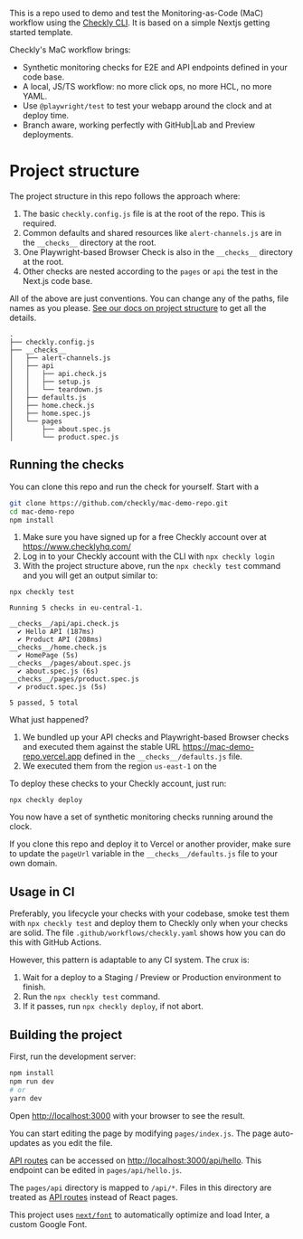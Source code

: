 This is a repo used to demo and test the Monitoring-as-Code (MaC) workflow using the [Checkly CLI](https://github.com/checkly/checkly-cli). 
It is based on a simple Nextjs getting started template.

Checkly's MaC workflow brings:

- Synthetic monitoring checks for E2E and API endpoints defined in your code base.
- A local, JS/TS workflow: no more click ops, no more HCL, no more YAML.
- Use `@playwright/test` to test your webapp around the clock and at deploy time.
- Branch aware, working perfectly with GitHub|Lab and Preview deployments.

# Project structure

The project structure in this repo follows the approach where:

1. The basic `checkly.config.js` file is at the root of the repo. This is required. 
2. Common defaults and shared resources like `alert-channels.js` are in the `__checks__` directory at the root.
3. One Playwright-based Browser Check is also in the `__checks__` directory at the root.
4. Other checks are nested according to the `pages` or `api` the test in the Next.js code base. 


All of the above are just conventions. You can change any of the paths, file names as you please. [See our docs on project
structure](https://github.com/checkly/checkly-cli#project-structure) to get all the details.

```
.
├── checkly.config.js
├── __checks__
│   ├── alert-channels.js
│   ├── api
│   │   ├── api.check.js
│   │   ├── setup.js
│   │   └── teardown.js
│   ├── defaults.js
│   ├── home.check.js
│   ├── home.spec.js
│   └── pages
│       ├── about.spec.js
│       └── product.spec.js
```

## Running the checks

You can clone this repo and run the check for yourself. Start with a 

```bash
git clone https://github.com/checkly/mac-demo-repo.git
cd mac-demo-repo
npm install
```

1. Make sure you have signed up for a free Checkly account over at https://www.checklyhq.com/
2. Log in to your Checkly account with the CLI with `npx checkly login`
3. With the project structure above, run the `npx checkly test` command and you will get an output similar to:

```
npx checkly test

Running 5 checks in eu-central-1.

__checks__/api/api.check.js
  ✔ Hello API (187ms)
  ✔ Product API (208ms)
__checks__/home.check.js
  ✔ HomePage (5s)
__checks__/pages/about.spec.js
  ✔ about.spec.js (6s)
__checks__/pages/product.spec.js
  ✔ product.spec.js (5s)

5 passed, 5 total
```

What just happened?
1. We bundled up your API checks and Playwright-based Browser checks and executed them against the stable 
URL https://mac-demo-repo.vercel.app defined in the `__checks__/defaults.js` file. 
2. We executed them from the region `us-east-1` on the 

To deploy these checks to your Checkly account, just run:

```
npx checkly deploy
```

You now have a set of synthetic monitoring checks running around the clock.

If you clone this repo and deploy it to Vercel or another provider, make sure to update the `pageUrl` variable in the 
`__checks__/defaults.js` file to your own domain.

## Usage in CI

Preferably, you lifecycle your checks with your codebase, smoke test them with `npx checkly test` and deploy them to Checkly
only when your checks are solid. The file `.github/workflows/checkly.yaml` shows how you can do this with GitHub Actions.

However, this pattern is adaptable to any CI system. The crux is:

1. Wait for a deploy to a Staging / Preview or Production environment to finish.
2. Run the `npx checkly test` command.
3. If it passes, run `npx checkly deploy`, if not abort.

## Building the project

First, run the development server:

```bash
npm install
npm run dev
# or
yarn dev
```

Open [http://localhost:3000](http://localhost:3000) with your browser to see the result.

You can start editing the page by modifying `pages/index.js`. The page auto-updates as you edit the file.

[API routes](https://nextjs.org/docs/api-routes/introduction) can be accessed on [http://localhost:3000/api/hello](http://localhost:3000/api/hello). This endpoint can be edited in `pages/api/hello.js`.

The `pages/api` directory is mapped to `/api/*`. Files in this directory are treated as [API routes](https://nextjs.org/docs/api-routes/introduction) instead of React pages.

This project uses [`next/font`](https://nextjs.org/docs/basic-features/font-optimization) to automatically optimize and load Inter, a custom Google Font.
